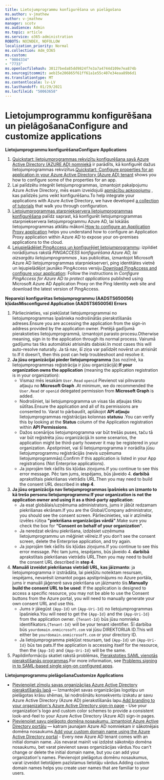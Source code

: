 ```yaml
---
title: Lietojumprogrammu konfigurēšana un pielāgošana
ms.author: v-jmathew
author: v-jmathew
manager: scotv
ms.audience: Admin
ms.topic: article
ms.service: o365-administration
ROBOTS: NOINDEX, NOFOLLOW
localization_priority: Normal
ms.collection: Adm_O365
ms.custom:
- "9004334"
- "7733"
ms.openlocfilehash: 30127beda85dd9824f7e3a7a4744d109e7ea874b
ms.sourcegitcommit: aeb15e206865f61ff61a1e55c407e34eaa89b6d1
ms.translationtype: MT
ms.contentlocale: lv-LV
ms.lasthandoff: 01/29/2021
ms.locfileid: "50063658"
---
```

# <a name="configure-and-customize-applications"></a><span data-ttu-id="fe967-102">Lietojumprogrammu konfigurēšana un pielāgošana</span><span class="sxs-lookup"><span data-stu-id="fe967-102">Configure and customize applications</span></span>

<span data-ttu-id="fe967-103">**Lietojumprogrammu konfigurēšana**</span><span class="sxs-lookup"><span data-stu-id="fe967-103">**Configure Applications**</span></span>

1. <span data-ttu-id="fe967-104">[Quickstart: lietojumprogrammas rekvizītu konfigurēšana savā Azure Active Directory (AZURE AD) nomniekā](https://docs.microsoft.com/azure/active-directory/manage-apps/add-application-portal-configure) ir parādīts, kā konfigurēt dažus lietojumprogrammas rekvizītus.</span><span class="sxs-lookup"><span data-stu-id="fe967-104">[Quickstart: Configure properties for an application in your Azure Active Directory (Azure AD) tenant](https://docs.microsoft.com/azure/active-directory/manage-apps/add-application-portal-configure) shows you how to configure some of the properties for an app.</span></span>
2. <span data-ttu-id="fe967-105">Lai palīdzētu integrēt lietojumprogrammas, izmantojot pakalpojumu Azure Active Directory, mēs esam izveidojuši [apmācību apkopojumu](https://docs.microsoft.com/azure/active-directory/saas-apps/tutorial-list) , kas palīdzēs jums veikt konfigurēšanu.</span><span class="sxs-lookup"><span data-stu-id="fe967-105">To help integrate your applications with Azure Active Directory, we have developed [a collection of tutorials](https://docs.microsoft.com/azure/active-directory/saas-apps/tutorial-list) that walk you through configuration.</span></span>
3. <span data-ttu-id="fe967-106">[Lietojumprogrammas starpniekservera lietojumprogrammas konfigurēšana](https://docs.microsoft.com/azure/active-directory/manage-apps/application-proxy-config-how-to) palīdz saprast, kā konfigurēt lietojumprogrammas starpniekservera lietojumprogrammu Azure AD, lai lokālās lietojumprogrammas atklātu mākonī.</span><span class="sxs-lookup"><span data-stu-id="fe967-106">[How to configure an Application Proxy application](https://docs.microsoft.com/azure/active-directory/manage-apps/application-proxy-config-how-to) helps you understand how to configure an Application Proxy application within Azure AD to expose your on-premises applications to the cloud.</span></span>
4. <span data-ttu-id="fe967-107">[Lejupielādējiet PingAccess un konfigurējiet lietojumprogrammu](https://docs.microsoft.com/azure/active-directory/manage-apps/application-proxy-ping-access-publishing-guide#download-pingaccess-and-configure-your-application): izpildiet norādījumus rakstā *PINGACCESS konfigurēšana Azure AD, lai aizsargātu lietojumprogrammas* , kas publicētas, izmantojot Microsoft Azure AD lietojumprogrammas starpniekserveri, ping identitātes vietnē un lejupielādējot jaunāko PingAccess versiju.</span><span class="sxs-lookup"><span data-stu-id="fe967-107">[Download PingAccess and configure your application](https://docs.microsoft.com/azure/active-directory/manage-apps/application-proxy-ping-access-publishing-guide#download-pingaccess-and-configure-your-application): Follow the instructions in *Configure PingAccess for Azure AD to protect applications* published using Microsoft Azure AD Application Proxy on the Ping Identity web site and download the latest version of PingAccess.</span></span>

<span data-ttu-id="fe967-108">**Nepareizi konfigurētas lietojumprogrammu (AADSTS650056) kļūdas**</span><span class="sxs-lookup"><span data-stu-id="fe967-108">**Misconfigured Application (AADSTS650056) Errors**</span></span>

1. <span data-ttu-id="fe967-109">Pārliecinieties, vai piekļūstat lietojumprogrammai no lietojumprogrammas īpašnieka nodrošinātās pierakstīšanās adreses.</span><span class="sxs-lookup"><span data-stu-id="fe967-109">Ensure you are accessing the application from the sign-in address provided by the application owner.</span></span> <span data-ttu-id="fe967-110">Pretējā gadījumā pierakstieties lietojumprogrammā, izmantojot parasto procesu.</span><span class="sxs-lookup"><span data-stu-id="fe967-110">Otherwise meaning, sign in to the application through its normal process.</span></span> <span data-ttu-id="fe967-111">Vairumā gadījumu tas tiks automātiski atrisināts dabiski.</span><span class="sxs-lookup"><span data-stu-id="fe967-111">In most cases this will auto-resolve naturally.</span></span> <span data-ttu-id="fe967-112">Ja tā nav, šī ziņa var palīdzēt novērst un atrisināt to.</span><span class="sxs-lookup"><span data-stu-id="fe967-112">If it doesn’t, then this post can help troubleshoot and resolve it.</span></span>
2. <span data-ttu-id="fe967-113">**Ja jūsu organizācijai pieder lietojumprogramma** (tas nozīmē, ka lietojumprogrammas reģistrācija ir jūsu organizācijā):</span><span class="sxs-lookup"><span data-stu-id="fe967-113">**If your organization owns the application** (meaning the application registration is in your organization):</span></span>
    - <span data-ttu-id="fe967-114">Vismaz mēs iesakām `User.Read` `openid` Pievienot vai pilnvaroto atļauju no **Microsoft Graph** .</span><span class="sxs-lookup"><span data-stu-id="fe967-114">At minimum, we do recommended the `User.Read` or `openid` delegated permission from **Microsoft Graph** is added.</span></span>
    - <span data-ttu-id="fe967-115">Nodrošiniet, lai lietojumprogramma un visas tās atļaujas tiktu sūtītas.</span><span class="sxs-lookup"><span data-stu-id="fe967-115">Ensure the application and all of its permissions are consented to.</span></span> <span data-ttu-id="fe967-116">Varat to pārbaudīt, aplūkojot **API atļauju** lietojumprogrammas reģistrācijas kolonnas **statusu** .</span><span class="sxs-lookup"><span data-stu-id="fe967-116">You can verify this by looking at the **Status** column of the Application registration within **API Permissions**.</span></span>
    - <span data-ttu-id="fe967-117">Dažos scenārijos lietojumprogramma var būt trešās puses, taču tā var būt reģistrēta jūsu organizācijā.</span><span class="sxs-lookup"><span data-stu-id="fe967-117">In some scenarios, the application might be third-party however it may be registered in your organization.</span></span> <span data-ttu-id="fe967-118">Apstipriniet, vai šī lietojumprogramma ir norādīta jūsu lietojumprogrammu reģistrācijās (nevis uzņēmuma lietojumprogrammās).</span><span class="sxs-lookup"><span data-stu-id="fe967-118">Confirm if this application is listed in your App registrations (Not Enterprise applications).</span></span>
    - <span data-ttu-id="fe967-119">Ja joprojām tiek rādīts šis kļūdas ziņojums.</span><span class="sxs-lookup"><span data-stu-id="fe967-119">If you continue to see this error message.</span></span> <span data-ttu-id="fe967-120">Pēc tam jums, iespējams, būs jāveido 4. **darbībā** aprakstītais piekrišanas vietrādis URL.</span><span class="sxs-lookup"><span data-stu-id="fe967-120">Then you may need to build the consent URL described in **step 4**.</span></span>
3. <span data-ttu-id="fe967-121">**Ja jūsu organizācija nav lietojumprogrammas īpašnieks un izmanto to kā trešo personu lietojumprogrammu**:</span><span class="sxs-lookup"><span data-stu-id="fe967-121">**If your organization is not the application owner and using it as a third-party application**:</span></span>
    - <span data-ttu-id="fe967-122">Ja esat globālais/uzņēmuma administrators, jums ir jābūt redzamam piekrišanas ekrānam.</span><span class="sxs-lookup"><span data-stu-id="fe967-122">If you are the Global/Company administrator, you should see the consent screen.</span></span> <span data-ttu-id="fe967-123">Pārliecinieties, vai ir atzīmēta izvēles rūtiņa **"piekrišana organizācijas vārdā"**.</span><span class="sxs-lookup"><span data-stu-id="fe967-123">Make sure you check the box for **“Consent on behalf of your organization“**.</span></span>
    - <span data-ttu-id="fe967-124">Ja neredzat ekrānu piekrišana, izdzēsiet uzņēmuma lietojumprogrammu un mēģiniet vēlreiz.</span><span class="sxs-lookup"><span data-stu-id="fe967-124">If you don’t see the consent screen, delete the Enterprise application, and try again.</span></span>
    - <span data-ttu-id="fe967-125">Ja joprojām tiek rādīts šis kļūdas ziņojums.</span><span class="sxs-lookup"><span data-stu-id="fe967-125">If you continue to see this error message.</span></span> <span data-ttu-id="fe967-126">Pēc tam jums, iespējams, būs jāveido 4. **darbībā** aprakstītais piekrišanas vietrādis URL.</span><span class="sxs-lookup"><span data-stu-id="fe967-126">Then you may need to build the consent URL described in **step 4**.</span></span>
4. <span data-ttu-id="fe967-127">**Manuāli izveidot piekrišanas vietrādi URL, kas jāizmanto**: ja lietojumprogramma ir izstrādāta, lai piekļūtu noteiktam resursam, iespējams, nevarēsit izmantot pogas apstiprinājums no Azure portāla, jums ir manuāli jāģenerē sava piekrišana un jāizmanto šis.</span><span class="sxs-lookup"><span data-stu-id="fe967-127">**Manually build the consent URL to be used**: If the application is designed to access a specific resource, you may not be able to use the Consent buttons from the Azure portal, you will need to manually generate your own consent URL and use this.</span></span>
    - <span data-ttu-id="fe967-128">Jums ir jāiegūst `{App-Id}` un `{App-Uri-Id}` no lietojumprogrammas īpašnieka.</span><span class="sxs-lookup"><span data-stu-id="fe967-128">You will need to get the `{App-Id}` and the `{App-Uri-Id}` from the application owner.</span></span> <span data-ttu-id="fe967-129">`{Tenant-Id}` būs jūsu nomnieka identifikators.</span><span class="sxs-lookup"><span data-stu-id="fe967-129">`{Tenant-Id}` will be your tenant identifier.</span></span> <span data-ttu-id="fe967-130">Šī darbība būs `yourdomain.onmicrosoft.com` vai jūsu DIREKTORIJA ID.</span><span class="sxs-lookup"><span data-stu-id="fe967-130">This will either be `yourdomain.onmicrosoft.com` or your directory ID.</span></span>
    - <span data-ttu-id="fe967-131">Ja lietojumprogramma piekļūst resursam, tad `{App-Id}` un `{App-Uri-Id}` būs tas pats.</span><span class="sxs-lookup"><span data-stu-id="fe967-131">If the application is accessing itself for the resource, then the `{App-Id}` and `{App-Uri-Id}` will be the same.</span></span>
5. <span data-ttu-id="fe967-132">Papildinformāciju skatiet rakstā problēmas, [Pierakstoties SAML vienotās pierakstīšanās programmas](https://docs.microsoft.com/azure/active-directory/manage-apps/application-sign-in-problem-federated-sso-gallery#misconfigured-application).</span><span class="sxs-lookup"><span data-stu-id="fe967-132">For more information, see [Problems signing in to SAML-based single sign-on configured apps](https://docs.microsoft.com/azure/active-directory/manage-apps/application-sign-in-problem-federated-sso-gallery#misconfigured-application).</span></span>

<span data-ttu-id="fe967-133">**Lietojumprogrammu pielāgošana**</span><span class="sxs-lookup"><span data-stu-id="fe967-133">**Customize Applications**</span></span>

- <span data-ttu-id="fe967-134">[Pievienojiet zīmolu savas organizācijas Azure Active Directory pierakstīšanās lapā](https://docs.microsoft.com/azure/active-directory/fundamentals/customize-branding) — Izmantojiet savas organizācijas logotipu un pielāgotas krāsu shēmas, lai nodrošinātu konsekventu izskatu ar savu Azure Active Directory (Azure AD) pierakstīšanās lapu.</span><span class="sxs-lookup"><span data-stu-id="fe967-134">[Add branding to your organization's Azure Active Directory sign-in page](https://docs.microsoft.com/azure/active-directory/fundamentals/customize-branding) - Use your organization's logo and custom color schemes to provide a consistent look-and-feel to your Azure Active Directory (Azure AD) sign-in pages.</span></span>
- <span data-ttu-id="fe967-135">[Pievienojiet savu pielāgoto domēna nosaukumu, izmantojot Azure Active Directory portālu](https://docs.microsoft.com/azure/active-directory/fundamentals/add-custom-domain) — katram jaunajam Azure AD nomniekam ir sākotnējais domēna nosaukums.</span><span class="sxs-lookup"><span data-stu-id="fe967-135">[Add your custom domain name using the Azure Active Directory portal](https://docs.microsoft.com/azure/active-directory/fundamentals/add-custom-domain) - Every new Azure AD tenant comes with an initial domain name.</span></span> <span data-ttu-id="fe967-136">Jūs nevarat mainīt vai izdzēst sākotnējo domēna nosaukumu, bet varat pievienot savas organizācijas vārdus.</span><span class="sxs-lookup"><span data-stu-id="fe967-136">You can't change or delete the initial domain name, but you can add your organization's names.</span></span> <span data-ttu-id="fe967-137">Pievienojot pielāgotus domēnu nosaukumus, varat izveidot lietotājiem pazīstamus lietotāju vārdus.</span><span class="sxs-lookup"><span data-stu-id="fe967-137">Adding custom domain names helps you create user names that are familiar to your users.</span></span>
